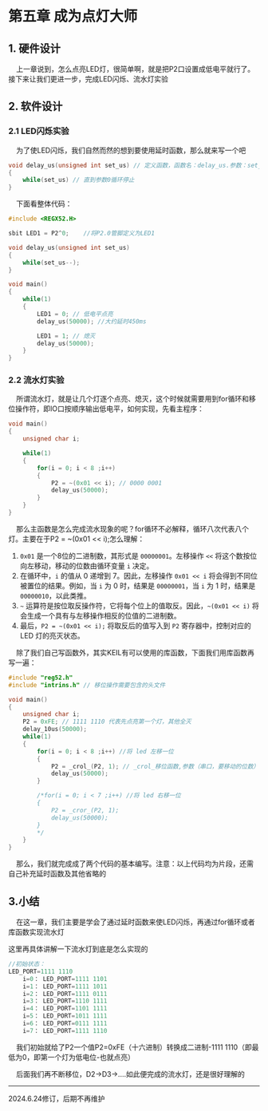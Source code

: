 # 第五章 成为点灯大师

## 1. 硬件设计

    上一章说到，怎么点亮LED灯，很简单啊，就是把P2口设置成低电平就行了。接下来让我们更进一步，完成LED闪烁、流水灯实验

## 2. 软件设计

### 2.1 LED闪烁实验

    为了使LED闪烁，我们自然而然的想到要使用延时函数，那么就来写一个吧

```c
void delay_us(unsigned int set_us) // 定义函数，函数名：delay_us.参数：set_us
{
    while(set_us) // 直到参数0循环停止 
}
```

    下面看整体代码：

```c
#include <REGX52.H>

sbit LED1 = P2^0;    //将P2.0管脚定义为LED1

void delay_us(unsigned int set_us)
{
    while(set_us--);    
}

void main()
{    
    while(1)
    {
        LED1 = 0; // 低电平点亮
        delay_us(50000); //大约延时450ms

        LED1 = 1; // 熄灭
        delay_us(50000);     
    }        
}
```

### 2.2 流水灯实验

    所谓流水灯，就是让几个灯逐个点亮、熄灭，这个时候就需要用到for循环和移位操作符，即IO口按顺序输出低电平，如何实现，先看主程序：

```c
void main()
{
    unsigned char i;

    while(1)
    {
        for(i = 0; i < 8 ;i++)
        {
            P2 = ~(0x01 << i); // 0000 0001
            delay_us(50000);
        }
    }
}
```

    那么主函数是怎么完成流水现象的呢？for循环不必解释，循环八次代表八个灯。主要在于P2 = ~(0x01 << i);怎么理解：

1. `0x01` 是一个8位的二进制数，其形式是 `00000001`。左移操作 `<<` 将这个数按位向左移动，移动的位数由循环变量 `i` 决定。
2. 在循环中，`i` 的值从 0 递增到 7。因此，左移操作 `0x01 << i` 将会得到不同位被置位的结果。例如，当 `i` 为 0 时，结果是 `00000001`，当 `i` 为 1 时，结果是 `00000010`，以此类推。
3. `~` 运算符是按位取反操作符，它将每个位上的值取反。因此，`~(0x01 << i)` 将会生成一个具有与左移操作相反的位值的二进制数。
4. 最后，`P2 = ~(0x01 << i);` 将取反后的值写入到 `P2` 寄存器中，控制对应的 LED 灯的亮灭状态。

    除了我们自己写函数外，其实KEIL有可以使用的库函数，下面我们用库函数再写一遍：

```c
#include "reg52.h"
#include "intrins.h" // 移位操作需要包含的头文件

void main()
{
    unsigned char i;
    P2 = 0xFE; // 1111 1110 代表先点亮第一个灯，其他全灭
    delay_10us(50000);
    while(1)
    {
        for(i = 0; i < 8 ;i++) //将 led 左移一位
        {
            P2 = _crol_(P2, 1); // _crol_移位函数,参数（串口，要移动的位数）
            delay_us(50000);
        }

        /*for(i = 0; i < 7 ;i++) //将 led 右移一位
        {
            P2 = _cror_(P2, 1);
            delay_us(50000);
        }
        */
    }
}
```

    那么，我们就完成成了两个代码的基本编写。注意：以上代码均为片段，还需自己补充延时函数及其他省略的

## 3.小结

    在这一章，我们主要是学会了通过延时函数来使LED闪烁，再通过for循环或者库函数实现流水灯

这里再具体讲解一下流水灯到底是怎么实现的

```c
//初始状态： 
LED_PORT=1111 1110
    i=0： LED_PORT=1111 1101
    i=1： LED_PORT=1111 1011
    i=2： LED_PORT=1111 0111
    i=3： LED_PORT=1110 1111
    i=4： LED_PORT=1101 1111
    i=5： LED_PORT=1011 1111
    i=6： LED_PORT=0111 1111
    i=7： LED_PORT=1111 1110
```

    我们初始就给了P2一个值P2=0xFE（十六进制）转换成二进制-1111 1110（即最低为0，即第一个灯为低电位-也就点亮）

    后面我们再不断移位，D2->D3->....如此便完成的流水灯，还是很好理解的

---

2024.6.24修订，后期不再维护
